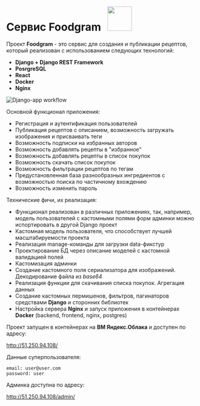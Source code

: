 # Сервис Foodgram <img style="margin-left: 10px;" src="[https://admprogress.ru/upload/iblock/dcc/Kartinka-obshchepit.jpg](https://sun6-23.userapi.com/s/v1/if1/zM1oZcLyio7wBeu9GJFp7g032glkabolSRBqf0BIwqP0TbZZ06vgt5QA2eH-AREor8uW1aPu.jpg?size=435x439&quality=96&crop=0,0,435,439&ava=1)" width=64>

Проект **Foodgram** - это сервис для создания и публикации рецептов, который реализован с использованием следующих технологий:
* **Django + Django REST Framework**
* **PosrgreSQL**
* **React**
* **Docker**
* **Nginx**

![Django-app workflow](https://github.com/pgorshkova/foodgram-project-react/actions/workflows/foodgram_workflow.yml/badge.svg)

Основной функционал приложения:
* Регистрация и аутентификация пользователей
* Публикация рецептов с описанием, возможность загружать изображения и присваивать теги
* Возможность подписки на избранных авторов
* Возможность добавлять рецепты в "избранное"
* Возможность добавлять рецепты в список покупок
* Возможность скачать список покупок
* Возможность фильтрации рецептов по тегам
* Предустановленная база разнообразных ингредиентов с возможностью поиска по частичному вхождению
* Возможность изменить пароль

Технические фичи, их реализация:
* Функционал реализован в различных приложениях, так, например, модель пользователей с кастомными полями форм админки можно испортировать в другой Django проект
* Кастомная модель пользователя, что способствует лучшей масштабируемости проекта
* Реализация manage-команды для загрузки data-фикстур
* Проектирование БД через описание моделей с кастомной валидацией полей
* Кастомизация админки
* Создание кастомного поля сериализатора для изображений. Декодирование файла из *base64*
* Реализация функции для скачивания списка покупок. Агрегация данных
* Создание кастомных пермишенов, фильтров, пагинаторов средствами **Django** и сторонних библиотек
* Настройка сервера **Nginx** и запуск приложения в контейнерах **Docker** (backend, frontend, nginx, postgres)


Проект запущен в контейнерах на **ВМ Яндекс.Облака** и доступен по адресу:

http://51.250.94.108/

Данные суперпользователя:

    email: user@user.com
    password: user


Админка доступна по адресу:

http://51.250.94.108/admin/
